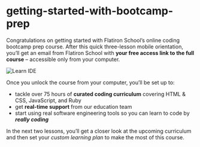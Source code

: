 # getting-started-with-bootcamp-prep

Congratulations on getting started with Flatiron School’s online coding bootcamp prep course. After this quick three-lesson mobile orientation, you’ll get an email from Flatiron School with **your free access link to the full course** – accessible only from your computer.

![Learn IDE](https://s3-us-west-2.amazonaws.com/curriculum-content/mobile-orientation/IDE.gif)

Once you unlock the course from your computer, you’ll be set up to:

* tackle over 75 hours of **curated coding curriculum** covering HTML & CSS, JavaScript, and Ruby
* get **real-time support** from our education team
* start using real software engineering tools so you can learn to code by **_really coding_**

In the next two lessons, you’ll get a closer look at the upcoming curriculum and then set your _custom learning plan_ to make the most of this course.
